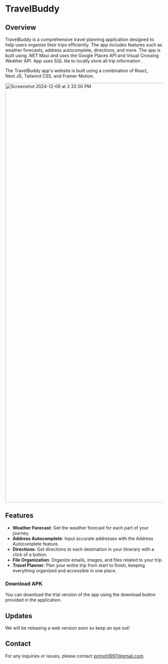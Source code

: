 # TravelBuddy

## Overview

TravelBuddy is a comprehensive travel planning application designed to help users organize their trips efficiently. The app includes features such as weather forecasts, address autocomplete, directions, and more. The app is built using .NET Maui and uses the Google Places API and Visual Crossing Weather API. App uses SQL lite to locally store all trip information .

The TravelBuddy app's website is built using a combination of React, Next.JS, Tailwind CSS, and Framer Motion.

<img width="1332" alt="Screenshot 2024-12-09 at 3 33 00 PM" src="https://github.com/user-attachments/assets/b6cf3dc0-c7a1-4612-993d-d68f9f7b377a">

## Features

- **Weather Forecast**: Get the weather forecast for each part of your journey.
- **Address Autocomplete**: Input accurate addresses with the Address Autocomplete feature.
- **Directions**: Get directions to each destination in your itinerary with a click of a button.
- **File Organization**: Organize emails, images, and files related to your trip.
- **Travel Planner**: Plan your entire trip from start to finish, keeping everything organized and accessible in one place.

### Download APK
You can download the trial version of the app using the download button provided in the application.

## Updates

We will be releasing a web version soon so keep an eye out!

## Contact
For any inquiries or issues, please contact primoh1997@gmail.com.
